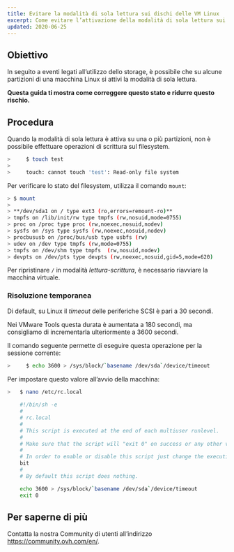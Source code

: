 ```yaml
---
title: Evitare la modalità di sola lettura sui dischi delle VM Linux
excerpt: Come evitare l’attivazione della modalità di sola lettura sui dischi delle VM Linux
updated: 2020-06-25
---
```



## Obiettivo

In seguito a eventi legati all’utilizzo dello storage, è possibile che su alcune partizioni di una macchina Linux si attivi la modalità di sola lettura.

**Questa guida ti mostra come correggere questo stato e ridurre questo rischio.**


## Procedura

Quando la modalità di sola lettura è attiva su una o più partizioni, non è possibile effettuare operazioni di scrittura sul filesystem.

```sh
>     $ touch test
>
>     touch: cannot touch 'test': Read-only file system
```

Per verificare lo stato del filesystem, utilizza il comando  `mount`:

```sh
> $ mount
>
> **/dev/sda1 on / type ext3 (ro,errors=remount-ro)**
> tmpfs on /lib/init/rw type tmpfs (rw,nosuid,mode=0755)
> proc on /proc type proc (rw,noexec,nosuid,nodev)
> sysfs on /sys type sysfs (rw,noexec,nosuid,nodev)
> procbususb on /proc/bus/usb type usbfs (rw)
> udev on /dev type tmpfs (rw,mode=0755)
> tmpfs on /dev/shm type tmpfs  (rw,nosuid,nodev)
> devpts on /dev/pts type devpts (rw,noexec,nosuid,gid=5,mode=620)
```

Per ripristinare `/` in modalità *lettura-scrittura*, è necessario riavviare la macchina virtuale.

### Risoluzione temporanea

Di default, su Linux il *timeout* delle periferiche SCSI è pari a 30 secondi.

Nei VMware Tools questa durata è aumentata a 180 secondi, ma consigliamo di incrementarla ulteriormente a 3600 secondi. 

Il comando seguente permette di eseguire questa operazione per la sessione corrente:

```sh
>     $ echo 3600 > /sys/block/`basename /dev/sda`/device/timeout
```

Per impostare questo valore all’avvio della macchina:

```sh
>   $ nano /etc/rc.local 
	
	#!/bin/sh -e
	#
	# rc.local
	#
	# This script is executed at the end of each multiuser runlevel.
	#
	# Make sure that the script will "exit 0" on success or any other value on error.
	#
	# In order to enable or disable this script just change the execution
	bit
	#
	# By default this script does nothing.

	echo 3600 > /sys/block/`basename /dev/sda`/device/timeout
	exit 0
```

## Per saperne di più

Contatta la nostra Community di utenti all’indirizzo <https://community.ovh.com/en/>.
